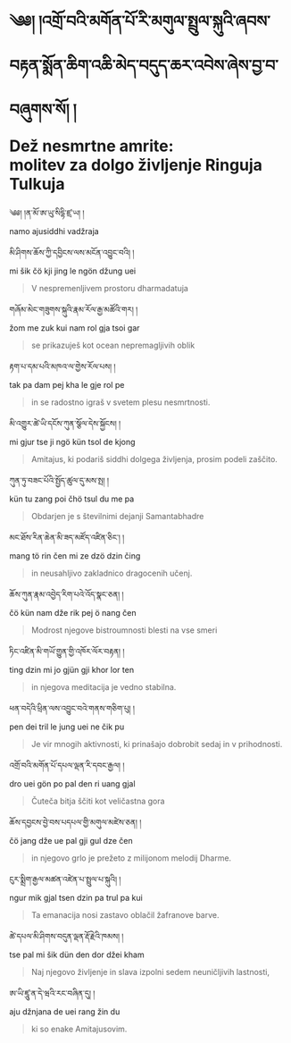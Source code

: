 <!-- Custom CSS styling: --->
<link rel="stylesheet" href="./stylesheet.css" type="text/css">

# ༄༅། །འགྲོ་བའི་མགོན་པོ་རི་མགུལ་སྤྲུལ་སྐུའི་ཞབས་བརྟན་སྨོན་ཆིག་འཆི་མེད་བདུད་ཆར་འབེས་ཞེས་བྱ་བ་བཞུགས་སོ། ། <br>Dež nesmrtne amrite: <br>molitev za dolgo življenje Ringuja Tulkuja

༄༅། །ན་མོ་ཨ་ཡུ་སིདྷི་ཛྲ་ཡ​། །  
namo ajusiddhi vadžraja

མི་ཤིགས་ཆོས་ཀྱི་དབྱིངས་ལས་མངོན་འབྱུང་བའི། །  
mi šik čö kji jing le ngön džung uei  
>V nespremenljivem prostoru dharmadatuja

གཞོམ་མེང་གཟུགས་སྐུའི་རྣམ་རོལ་རྒྱ་མཚོའི་གར​། །  
žom me zuk kui nam rol gja tsoi gar  
>se prikazuješ kot ocean nepremagljivih oblik

རྟག་པ་དམ་པའི་མཁའ་ལ་གྱེས་རོལ་པས​། །  
tak pa dam pej kha le gje rol pe  
>in se radostno igraš v svetem plesu nesmrtnosti.

མི་འགྱུར་ཚེ་ཡི་དངོས་ཀུན་སྕོལ་དེས་སྐྱོངས​། །  
mi gjur tse ji ngö kün tsol de kjong  
>Amitajus, ki podariš siddhi dolgega življenja, prosim podeli zaščito.

ཀུན་ཏུ་བཟང་པོའི་སྤྱོད་ཚུལ་དུ་མས་སྤ​། །  
kün tu zang poi čhö tsul du me pa  
>Obdarjen je s številnimi dejanji Samantabhadre

མང་ཐོས་རིན་ཆེན་མི་ཟད་མཛོད་འཛིན་ཅིང་། །  
mang tö rin čen mi ze dzö dzin čing  
>in neusahljivo zakladnico dragocenih učenj.

ཆོས་ཀུན་རྣམ་འབྱེད་རིག་པའེ་འོད་སྣང་ཅན​། །  
čö kün nam dže rik pej ö nang čen  
>Modrost njegove bistroumnosti blesti na vse smeri

ཏིང་འཛིན་མི་གཡོ་གྱུན་གྱི་འཁོར་ལོར་བརྟན​། །  
ting dzin mi jo gjün gji khor lor ten  
>in njegova meditacija je vedno stabilna.

ཕན་བདེའི་ཕྲིན་ལས་འབྱུང་བའེ་གནས་གཅིག་པུ། །  
pen dei tril le jung uei ne čik pu  
>Je vir mnogih aktivnosti, ki prinašajo dobrobit sedaj in v prihodnosti.

འགྲོ་བའི་མགོན་པོ་དཔལ་ལྡན་རི་དབང་རྒྱལ​། །  
dro uei gön po pal den ri uang gjal  
>Čuteča bitja ščiti kot veličastna gora

ཆོས་དབྱངས་བྱེ་བས་པདཔལ་གྱི་མགུལ་མཛེས་ཅན​། །  
čö jang dže ue pal gji gul dze čen  
>in njegovo grlo je prežeto z milijonom melodij Dharme.

ངུར་སྨྲིག་རྒྱལ་མཚན་འཛེན་པ་སྤྲུལ་པ་སྐུའི། །  
ngur mik gjal tsen dzin pa trul pa kui  
>Ta emanacija nosi zastavo oblačil žafranove barve.

ཚེ་དཔལ་མི་ཤིགས་བདུན་ལྡན་རྡོ་རྗེའི་ཁམས​། །  
tse pal mi šik dün den dor džei kham  
>Naj njegovo življenje in slava izpolni sedem neuničljivih lastnosti,

ཨ་ཡི་ཛཱུ་ན་དེ་ཝའི་རང་བཞིན་དུ། །  
aju džnjana de uei rang žin du  
>ki so enake Amitajusovim.

<!-- prevod: Aljoša Vidmar -->